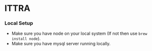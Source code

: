 # ITTRA


### Local Setup
* Make sure you have node on your local system (If not then use `brew install node`).
* Make sure you have mysql server running locally.